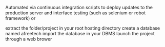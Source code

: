 

Automated via continuous integration scripts to deploy updates to the production server and interface testing (such as selenium or robot framework) or 



extract the folder/project in your root hosting directory
create a database named afreetech
import the database in your DBMS
launch the project through a web brower
